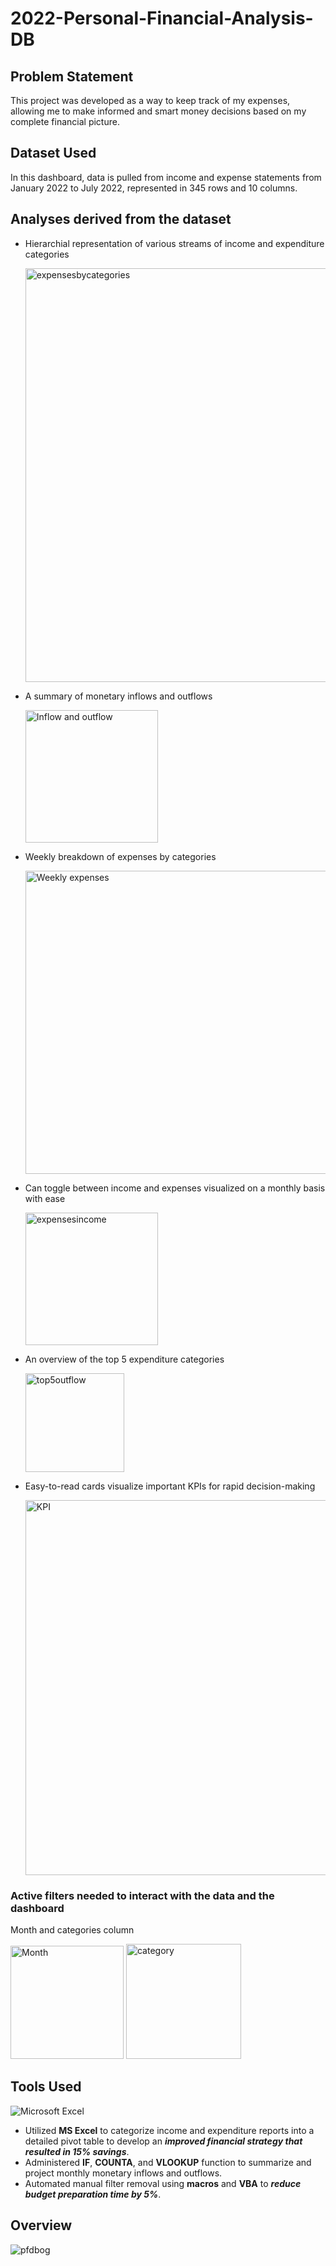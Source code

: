 # 2022-Personal-Financial-Analysis-DB

## Problem Statement
This project was developed as a way to keep track of my expenses, allowing me to make informed and smart money decisions based on my complete financial picture.

## Dataset Used
In this dashboard, data is pulled from income and expense statements from January 2022 to July 2022, represented in 345 rows and 10 columns.

## Analyses derived from the dataset
- Hierarchial representation of various streams of income and expenditure categories

   <img width="662" alt="expensesbycategories" src="https://user-images.githubusercontent.com/71536311/191718464-f97baaae-d905-4e73-bc1e-ca5744271f6c.png">

- A summary of monetary inflows and outflows

   <img width="212" alt="Inflow and outflow" src="https://user-images.githubusercontent.com/71536311/191718517-63cae3b0-c1a3-4514-8695-af8f0d85b975.png">

- Weekly breakdown of expenses by categories

   <img width="485" alt="Weekly expenses" src="https://user-images.githubusercontent.com/71536311/191718570-85fe38a2-6f86-45f3-8d13-d93617b90bd1.png">
   
- Can toggle between income and expenses visualized on a monthly basis with ease

   <img width="212" alt="expensesincome" src="https://user-images.githubusercontent.com/71536311/191720370-42fdd6ff-d73e-4cc8-a478-702a266448d3.png">

- An overview of the top 5 expenditure categories

   <img width="158" alt="top5outflow" src="https://user-images.githubusercontent.com/71536311/191720742-8fae7e17-8dd4-4887-9275-9394b2bbd319.png">

- Easy-to-read cards visualize important KPIs for rapid decision-making

   <img width="600" alt="KPI" src="https://user-images.githubusercontent.com/71536311/191718595-95ee4be9-92c2-4721-afac-7102297266bb.png">

   

### Active filters needed to interact with the data and the dashboard 
Month and categories column

<img width="181" alt="Month" src="https://user-images.githubusercontent.com/71536311/191718826-67879789-da18-4f63-a1ef-a64e8c4bd62a.png">   <img width="184" alt="category" src="https://user-images.githubusercontent.com/71536311/191718844-9d8a8377-bea0-43e8-a6f8-d52aed8f018b.png">  

## Tools Used
![Microsoft Excel](https://img.shields.io/badge/Microsoft_Excel-217346?style=for-the-badge&logo=microsoft-excel&logoColor=white)

- Utilized **MS Excel** to categorize income and expenditure reports into a detailed pivot table to develop an ***improved financial strategy that resulted in 15% savings***.
- Administered **IF**, **COUNTA**, and **VLOOKUP** function to summarize and project monthly monetary inflows and outflows.
- Automated manual filter removal using **macros** and **VBA** to ***reduce budget preparation time by 5%***.

## Overview

![pfdbog](https://user-images.githubusercontent.com/71536311/191722350-053909b4-eea0-4b68-9e88-ebffddc21889.gif)



     
